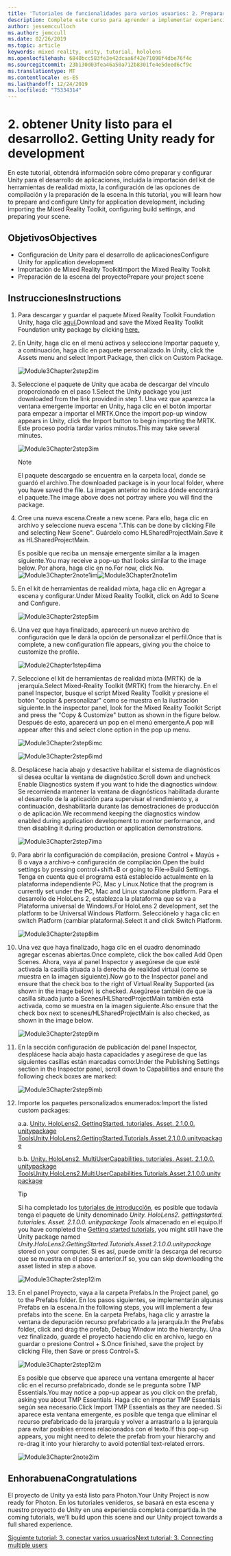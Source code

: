 ```yaml
---
title: 'Tutoriales de funcionalidades para varios usuarios: 2. Preparar Unity para el desarrollo'
description: Complete este curso para aprender a implementar experiencias compartidas multiusuario en una aplicación de HoloLens 2.
author: jessemcculloch
ms.author: jemccull
ms.date: 02/26/2019
ms.topic: article
keywords: mixed reality, unity, tutorial, hololens
ms.openlocfilehash: 6840bcc583fe3e42dcaa6f42e71098f4dbe76f4c
ms.sourcegitcommit: 23b130d03fea46a50a712b8301fe4e5deed6cf9c
ms.translationtype: MT
ms.contentlocale: es-ES
ms.lasthandoff: 12/24/2019
ms.locfileid: "75334314"
---
```

# <a name="2-getting-unity-ready-for-development"></a><span data-ttu-id="07927-105">2. obtener Unity listo para el desarrollo</span><span class="sxs-lookup"><span data-stu-id="07927-105">2. Getting Unity ready for development</span></span>

<span data-ttu-id="07927-106">En este tutorial, obtendrá información sobre cómo preparar y configurar Unity para el desarrollo de aplicaciones, incluida la importación del kit de herramientas de realidad mixta, la configuración de las opciones de compilación y la preparación de la escena.</span><span class="sxs-lookup"><span data-stu-id="07927-106">In this tutorial, you will learn how to prepare and configure Unity for application development, including importing the Mixed Reality Toolkit, configuring build settings, and preparing your scene.</span></span>

## <a name="objectives"></a><span data-ttu-id="07927-107">Objetivos</span><span class="sxs-lookup"><span data-stu-id="07927-107">Objectives</span></span>

* <span data-ttu-id="07927-108">Configuración de Unity para el desarrollo de aplicaciones</span><span class="sxs-lookup"><span data-stu-id="07927-108">Configure Unity for application development</span></span>
* <span data-ttu-id="07927-109">Importación de Mixed Reality Toolkit</span><span class="sxs-lookup"><span data-stu-id="07927-109">Import the Mixed Reality Toolkit</span></span>
* <span data-ttu-id="07927-110">Preparación de la escena del proyecto</span><span class="sxs-lookup"><span data-stu-id="07927-110">Prepare your project scene</span></span>

## <a name="instructions"></a><span data-ttu-id="07927-111">Instrucciones</span><span class="sxs-lookup"><span data-stu-id="07927-111">Instructions</span></span>

1. <span data-ttu-id="07927-112">Para descargar y guardar el paquete Mixed Reality Toolkit Foundation Unity, haga clic [aquí.](https://github.com/microsoft/MixedRealityToolkit-Unity/releases/download/v2.1.0/Microsoft.MixedReality.Toolkit.Unity.Foundation.2.1.0.unitypackage)</span><span class="sxs-lookup"><span data-stu-id="07927-112">Download and save the Mixed Reality Toolkit Foundation unity package by clicking [here.](https://github.com/microsoft/MixedRealityToolkit-Unity/releases/download/v2.1.0/Microsoft.MixedReality.Toolkit.Unity.Foundation.2.1.0.unitypackage)</span></span>

2. <span data-ttu-id="07927-113">En Unity, haga clic en el menú activos y seleccione Importar paquete y, a continuación, haga clic en paquete personalizado.</span><span class="sxs-lookup"><span data-stu-id="07927-113">In Unity, click the Assets menu and select Import Package, then click on Custom Package.</span></span>

    ![Module3Chapter2step2im](images/module3chapter2step2im.PNG)

3. <span data-ttu-id="07927-115">Seleccione el paquete de Unity que acaba de descargar del vínculo proporcionado en el paso 1.</span><span class="sxs-lookup"><span data-stu-id="07927-115">Select the Unity package you just downloaded from the link provided in step 1.</span></span> <span data-ttu-id="07927-116">Una vez que aparezca la ventana emergente importar en Unity, haga clic en el botón importar para empezar a importar el MRTK.</span><span class="sxs-lookup"><span data-stu-id="07927-116">Once the import pop-up window appears in Unity, click the Import button to begin importing the MRTK.</span></span> <span data-ttu-id="07927-117">Este proceso podría tardar varios minutos.</span><span class="sxs-lookup"><span data-stu-id="07927-117">This may take several minutes.</span></span>

    ![Module3Chapter2step3im](images/module3chapter2step3im.PNG)

    >[!NOTE]
    ><span data-ttu-id="07927-119">El paquete descargado se encuentra en la carpeta local, donde se guardó el archivo.</span><span class="sxs-lookup"><span data-stu-id="07927-119">The downloaded package is in your local folder, where you have saved the file.</span></span> <span data-ttu-id="07927-120">La imagen anterior no indica dónde encontrará el paquete.</span><span class="sxs-lookup"><span data-stu-id="07927-120">The image above does not portray where you will find the package.</span></span>

4. <span data-ttu-id="07927-121">Cree una nueva escena.</span><span class="sxs-lookup"><span data-stu-id="07927-121">Create a new scene.</span></span> <span data-ttu-id="07927-122">Para ello, haga clic en archivo y seleccione nueva escena ".</span><span class="sxs-lookup"><span data-stu-id="07927-122">This can be done by clicking File and selecting New Scene".</span></span> <span data-ttu-id="07927-123">Guárdelo como HLSharedProjectMain.</span><span class="sxs-lookup"><span data-stu-id="07927-123">Save it as HLSharedProjectMain.</span></span>

    <span data-ttu-id="07927-124">Es posible que reciba un mensaje emergente similar a la imagen siguiente.</span><span class="sxs-lookup"><span data-stu-id="07927-124">You may receive a pop-up that looks similar to the image below.</span></span> <span data-ttu-id="07927-125">Por ahora, haga clic en no.</span><span class="sxs-lookup"><span data-stu-id="07927-125">For now, click No.</span></span>
    <span data-ttu-id="07927-126">![Module3Chapter2note1im](images/module3chapter2note1im.PNG)</span><span class="sxs-lookup"><span data-stu-id="07927-126">![Module3Chapter2note1im](images/module3chapter2note1im.PNG)</span></span>

5. <span data-ttu-id="07927-127">En el kit de herramientas de realidad mixta, haga clic en Agregar a escena y configurar.</span><span class="sxs-lookup"><span data-stu-id="07927-127">Under Mixed Reality Toolkit, click on Add to Scene and Configure.</span></span>

    ![Module3Chapter2step5im](images/module3chapter2step5im.PNG)

6. <span data-ttu-id="07927-129">Una vez que haya finalizado, aparecerá un nuevo archivo de configuración que le dará la opción de personalizar el perfil.</span><span class="sxs-lookup"><span data-stu-id="07927-129">Once that is complete, a new configuration file appears, giving you the choice to customize the profile.</span></span>

    ![Module2Chapter1step4ima](images/Module2Chapter1step4ima.PNG)

7. <span data-ttu-id="07927-131">Seleccione el kit de herramientas de realidad mixta (MRTK) de la jerarquía.</span><span class="sxs-lookup"><span data-stu-id="07927-131">Select Mixed-Reality Toolkit (MRTK) from the  hierarchy.</span></span> <span data-ttu-id="07927-132">En el panel Inspector, busque el script Mixed Reality Toolkit y presione el botón "copiar & personalizar" como se muestra en la ilustración siguiente.</span><span class="sxs-lookup"><span data-stu-id="07927-132">In the inspector panel, look for the Mixed Reality Toolkit Script and press the "Copy & Customize" button  as shown in the figure below.</span></span>  <span data-ttu-id="07927-133">Después de esto, aparecerá un pop en el menú emergente.</span><span class="sxs-lookup"><span data-stu-id="07927-133">A pop will appear after this and select clone option in the pop up menu.</span></span>

    ![Module3Chapter2step6imc](images/module3chapter2step6imc.PNG)

    ![Module3Chapter2step6imd](images/module3chapter2step6imd.PNG)

8. <span data-ttu-id="07927-136">Desplácese hacia abajo y desactive habilitar el sistema de diagnósticos si desea ocultar la ventana de diagnóstico.</span><span class="sxs-lookup"><span data-stu-id="07927-136">Scroll down and uncheck Enable Diagnostics system if you want to hide the diagnostics window.</span></span> <span data-ttu-id="07927-137">Se recomienda mantener la ventana de diagnósticos habilitada durante el desarrollo de la aplicación para supervisar el rendimiento y, a continuación, deshabilitarla durante las demostraciones de producción o de aplicación.</span><span class="sxs-lookup"><span data-stu-id="07927-137">We recommend keeping the diagnostics window enabled during application development to monitor performance, and then disabling it during production or application demonstrations.</span></span> 

    ![Module3Chapter2step7ima](images/module3chapter2step7ima.PNG)

9. <span data-ttu-id="07927-139">Para abrir la configuración de compilación, presione Control + Mayús + B o vaya a archivo-> configuración de compilación.</span><span class="sxs-lookup"><span data-stu-id="07927-139">Open the build settings by pressing control+shift+B or going to File->Build Settings.</span></span> <span data-ttu-id="07927-140">Tenga en cuenta que el programa está establecido actualmente en la plataforma independiente PC, Mac y Linux.</span><span class="sxs-lookup"><span data-stu-id="07927-140">Notice that the program is currently set under the PC, Mac and Linux standalone platform.</span></span> <span data-ttu-id="07927-141">Para el desarrollo de HoloLens 2, establezca la plataforma que se va a Plataforma universal de Windows.</span><span class="sxs-lookup"><span data-stu-id="07927-141">For HoloLens 2 development, set the platform to be Universal Windows Platform.</span></span> <span data-ttu-id="07927-142">Selecciónelo y haga clic en switch Platform (cambiar plataforma).</span><span class="sxs-lookup"><span data-stu-id="07927-142">Select it and click Switch Platform.</span></span>

    ![Module3Chapter2step8im](images/module3chapter2step8im.PNG)

10. <span data-ttu-id="07927-144">Una vez que haya finalizado, haga clic en el cuadro denominado agregar escenas abiertas.</span><span class="sxs-lookup"><span data-stu-id="07927-144">Once complete, click the box called Add Open Scenes.</span></span> <span data-ttu-id="07927-145">Ahora, vaya al panel Inspector y asegúrese de que esté activada la casilla situada a la derecha de realidad virtual (como se muestra en la imagen siguiente).</span><span class="sxs-lookup"><span data-stu-id="07927-145">Now go to the Inspector panel and ensure that the check box to the right of Virtual Reality Supported (as shown in the image below) is checked.</span></span> <span data-ttu-id="07927-146">Asegúrese también de que la casilla situada junto a Scenes/HLSharedProjectMain también está activada, como se muestra en la imagen siguiente.</span><span class="sxs-lookup"><span data-stu-id="07927-146">Also ensure that the check box next to scenes/HLSharedProjectMain is also checked, as shown in the image below.</span></span>

    ![Module3Chapter2step9im](images/module3chapter2step9im.PNG)

11. <span data-ttu-id="07927-148">En la sección configuración de publicación del panel Inspector, desplácese hacia abajo hasta capacidades y asegúrese de que las siguientes casillas están marcadas como:</span><span class="sxs-lookup"><span data-stu-id="07927-148">Under the Publishing Settings section in the Inspector panel, scroll down to Capabilities and ensure the following check boxes are marked:</span></span>

    ![Module3Chapter2step9imb](images/module3chapter2step9imb.PNG)

12. <span data-ttu-id="07927-150">Importe los paquetes personalizados enumerados:</span><span class="sxs-lookup"><span data-stu-id="07927-150">Import the listed custom packages:</span></span>

    <span data-ttu-id="07927-151">a.</span><span class="sxs-lookup"><span data-stu-id="07927-151">a.</span></span> [<span data-ttu-id="07927-152">Unity. HoloLens2. GettingStarted. tutoriales. Asset. 2.1.0.0. unitypackage Tools</span><span class="sxs-lookup"><span data-stu-id="07927-152">Unity.HoloLens2.GettingStarted.Tutorials.Asset.2.1.0.0.unitypackage</span></span>](https://github.com/microsoft/MixedRealityLearning/releases/download/getting-started-v2.1.0.0/Unity.HoloLens2.GettingStarted.Tutorials.Asset.2.1.0.0.unitypackage)

    <span data-ttu-id="07927-153">b.</span><span class="sxs-lookup"><span data-stu-id="07927-153">b.</span></span> [<span data-ttu-id="07927-154">Unity. HoloLens2. MultiUserCapabilities. tutoriales. Asset. 2.1.0.0. unitypackage Tools</span><span class="sxs-lookup"><span data-stu-id="07927-154">Unity.HoloLens2.MultiUserCapabilities.Tutorials.Asset.2.1.0.0.unitypackage</span></span>](https://github.com/microsoft/MixedRealityLearning/releases/download/multi-user-capabilities-v2.1.0.0/Unity.HoloLens2.MultiUserCapabilities.Tutorials.Asset.2.1.0.0.unitypackage)

    >[!TIP]
    ><span data-ttu-id="07927-155">Si ha completado los [tutoriales de introducción](mrlearning-base-ch1.md), es posible que todavía tenga el paquete de Unity denominado _Unity. HoloLens2. gettingstarted. tutoriales. Asset. 2.1.0.0. unitypackage Tools_ almacenado en el equipo.</span><span class="sxs-lookup"><span data-stu-id="07927-155">If you have completed the [Getting started tutorials](mrlearning-base-ch1.md), you might still have the Unity package named _Unity.HoloLens2.GettingStarted.Tutorials.Asset.2.1.0.0.unitypackage_ stored on your computer.</span></span> <span data-ttu-id="07927-156">Si es así, puede omitir la descarga del recurso que se muestra en el paso a anterior.</span><span class="sxs-lookup"><span data-stu-id="07927-156">If so, you can skip downloading the asset listed in step a above.</span></span>

    ![Module3Chapter2step12im](images/module3chapter2step11im.PNG)

13. <span data-ttu-id="07927-158">En el panel Proyecto, vaya a la carpeta Prefabs.</span><span class="sxs-lookup"><span data-stu-id="07927-158">In the Project panel, go to the Prefabs folder.</span></span> <span data-ttu-id="07927-159">En los pasos siguientes, se implementarán algunas Prefabs en la escena.</span><span class="sxs-lookup"><span data-stu-id="07927-159">In the following steps, you will implement a few prefabs into the scene.</span></span> <span data-ttu-id="07927-160">En la carpeta Prefabs, haga clic y arrastre la ventana de depuración recurso prefabricado a la jerarquía.</span><span class="sxs-lookup"><span data-stu-id="07927-160">In the Prefabs folder, click and drag the prefab, Debug Window into the hierarchy.</span></span> <span data-ttu-id="07927-161">Una vez finalizado, guarde el proyecto haciendo clic en archivo, luego en guardar o presione Control + S.</span><span class="sxs-lookup"><span data-stu-id="07927-161">Once finished, save the project by clicking File, then Save or press Control+S.</span></span>

    ![Module3Chapter2step12im](images/module3chapter2step12im.PNG)

    <span data-ttu-id="07927-163">Es posible que observe que aparece una ventana emergente al hacer clic en el recurso prefabricado, donde se le pregunta sobre TMP Essentials.</span><span class="sxs-lookup"><span data-stu-id="07927-163">You may notice a pop-up appear as you click on the prefab, asking you about TMP Essentials.</span></span> <span data-ttu-id="07927-164">Haga clic en importar TMP Essentials según sea necesario.</span><span class="sxs-lookup"><span data-stu-id="07927-164">Click Import TMP Essentials as they are needed.</span></span> <span data-ttu-id="07927-165">Si aparece esta ventana emergente, es posible que tenga que eliminar el recurso prefabricado de la jerarquía y volver a arrastrarlo a la jerarquía para evitar posibles errores relacionados con el texto.</span><span class="sxs-lookup"><span data-stu-id="07927-165">If this pop-up appears, you might need to delete the prefab from your hierarchy and re-drag it into your hierarchy to avoid potential text-related errors.</span></span>

    ![Module3Chapter2note2im](images/module3chapter2note2im.PNG)

## <a name="congratulations"></a><span data-ttu-id="07927-167">Enhorabuena</span><span class="sxs-lookup"><span data-stu-id="07927-167">Congratulations</span></span>

<span data-ttu-id="07927-168">El proyecto de Unity ya está listo para Photon.</span><span class="sxs-lookup"><span data-stu-id="07927-168">Your Unity Project is now ready for Photon.</span></span> <span data-ttu-id="07927-169">En los tutoriales venideros, se basará en esta escena y nuestro proyecto de Unity en una experiencia completa compartida.</span><span class="sxs-lookup"><span data-stu-id="07927-169">In the coming tutorials, we'll build upon this scene and our Unity project towards a full shared experience.</span></span>

<span data-ttu-id="07927-170">[Siguiente tutorial: 3. conectar varios usuarios](mrlearning-sharing(photon)-ch3.md)</span><span class="sxs-lookup"><span data-stu-id="07927-170">[Next tutorial: 3. Connecting multiple users](mrlearning-sharing(photon)-ch3.md)</span></span>
